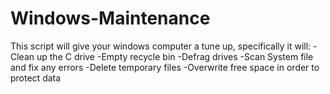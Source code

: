 # Windows-Maintenance
This script will give your windows computer a tune up, specifically it will:
-Clean up the C drive
-Empty recycle bin
-Defrag drives
-Scan System file and fix any errors
-Delete temporary files
-Overwrite free space in order to protect data

